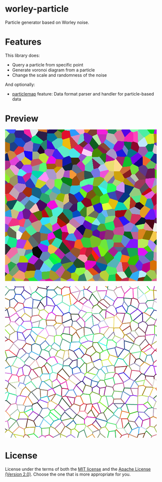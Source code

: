 
# worley-particle

Particle generator based on Worley noise.

# Features

This library does:

- Query a particle from specific point
- Generate voronoi diagram from a particle
- Change the scale and randomness of the noise

And optionally:

- [particlemap](PARTICLEMAP.md) feature: Data format parser and handler for particle-based data

# Preview

![tile](data/output/tile.png)

![voronoi](data/output/voronoi.png)

# License

License under the terms of both the [MIT license](LICENSE-MIT) and the [Apache License (Version 2.0)](LICENSE-APACHE). Choose the one that is more appropriate for you.
